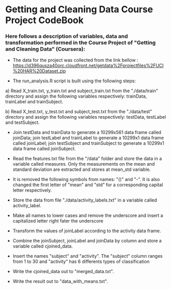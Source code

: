 # Getting and Cleaning Data Course Project CodeBook
### Here follows a description of variables, data and transformation performed in the Course Project of "Getting and Cleaning Data" (Coursera):

* The data for the project was collected from the link bellow :
    https://d396qusza40orc.cloudfront.net/getdata%2Fprojectfiles%2FUCI%20HAR%20Dataset.zip

* The run_analysis.R script is built using the following steps:

a) Read X_train.txt, y_train.txt and subject_train.txt from the "./data/train" directory and assign the following  variables respectively: trainData, trainLabel and trainSubject.

b) Read X_test.txt, y_test.txt and subject_test.txt from the "./data/test" directory and assign the following  variables respectively: testData, testLabel and testSubject.

* Join testData and trainData to generate a 10299x561 data frame called joinData; join testLabel and trainLabel to generate a 10299x1 data frame called joinLabel; join testSubject and trainSubject to generate a 10299x1 data frame called joinSubject.

* Read the features.txt file from the "/data" folder and store the data in a variable called measures. Only the measurements on the mean and standard deviation are extracted and stores at mean_std variable.

* It is removed the following symbols from names: "()" and "-". It is also changed the first letter of "mean" and "std" for a corresponding capital letter respectively.

* Store the data from file "./data/activity_labels.txt" in a variable called activity_label.

* Make all names to lower cases and remove the underscore and insert a capitalized letter right fater the underscore

* Transform the values of joinLabel according to the activity data frame.

* Combine the joinSubject, joinLabel and joinData by column and store a variable called cjoined_data.

* Insert the names "subject" and "activity". The "subject" column ranges from 1 to 30 and "activity" has 6 differents types of classification

* Write the cjoined_data out to "merged_data.txt".

* Write the result out to "data_with_means.txt".
